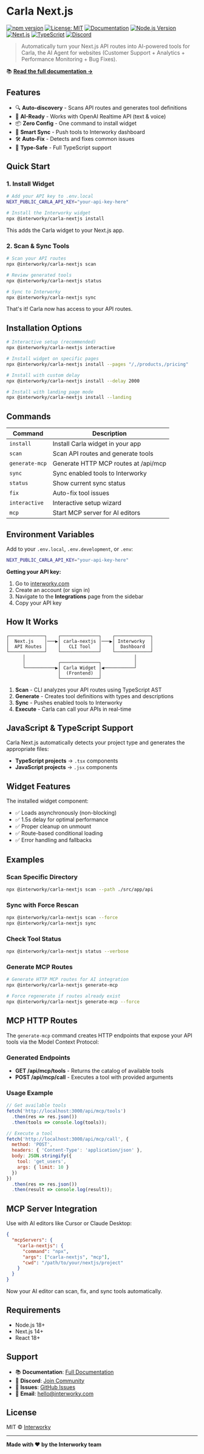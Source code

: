 # Carla Next.js

[![npm version](https://badge.fury.io/js/%40interworky%2Fcarla-nextjs.svg)](https://www.npmjs.com/package/@interworky/carla-nextjs)
[![License: MIT](https://img.shields.io/badge/License-MIT-yellow.svg)](https://opensource.org/licenses/MIT)
[![Documentation](https://img.shields.io/badge/docs-online-brightgreen)](https://multi-sync.github.io/carla-nextjs/)
[![Node.js Version](https://img.shields.io/node/v/@interworky/carla-nextjs)](https://nodejs.org)
[![Next.js](https://img.shields.io/badge/Next.js-14%2B-black)](https://nextjs.org)
[![TypeScript](https://img.shields.io/badge/TypeScript-5.3%2B-blue)](https://www.typescriptlang.org/)
[![Discord](https://img.shields.io/discord/1234567890?color=7289da&label=Discord&logo=discord&logoColor=white)](https://discord.com/invite/YHmsekzMV5)

> Automatically turn your Next.js API routes into AI-powered tools for Carla, the AI Agent for websites (Customer Support + Analytics + Performance Monitoring + Bug Fixes).

📚 **[Read the full documentation →](https://multi-sync.github.io/carla-nextjs/)**

## Features

- 🔍 **Auto-discovery** - Scans API routes and generates tool definitions
- 🤖 **AI-Ready** - Works with OpenAI Realtime API (text & voice)
- 📦 **Zero Config** - One command to install widget
- 🔄 **Smart Sync** - Push tools to Interworky dashboard
- 🛠️ **Auto-Fix** - Detects and fixes common issues
- 🎯 **Type-Safe** - Full TypeScript support

## Quick Start

### 1. Install Widget

```bash
# Add your API key to .env.local
NEXT_PUBLIC_CARLA_API_KEY="your-api-key-here"

# Install the Interworky widget
npx @interworky/carla-nextjs install
```

This adds the Carla widget to your Next.js app.

### 2. Scan & Sync Tools

```bash
# Scan your API routes
npx @interworky/carla-nextjs scan

# Review generated tools
npx @interworky/carla-nextjs status

# Sync to Interworky
npx @interworky/carla-nextjs sync
```

That's it! Carla now has access to your API routes.

## Installation Options

```bash
# Interactive setup (recommended)
npx @interworky/carla-nextjs interactive

# Install widget on specific pages
npx @interworky/carla-nextjs install --pages "/,/products,/pricing"

# Install with custom delay
npx @interworky/carla-nextjs install --delay 2000

# Install with landing page mode
npx @interworky/carla-nextjs install --landing
```

## Commands

| Command      | Description                          |
|--------------|--------------------------------------|
| `install`    | Install Carla widget in your app     |
| `scan`       | Scan API routes and generate tools   |
| `generate-mcp` | Generate HTTP MCP routes at /api/mcp |
| `sync`       | Sync enabled tools to Interworky     |
| `status`     | Show current sync status             |
| `fix`        | Auto-fix tool issues                 |
| `interactive`| Interactive setup wizard             |
| `mcp`        | Start MCP server for AI editors      |

## Environment Variables

Add to your `.env.local`, `.env.development`, or `.env`:

```bash
NEXT_PUBLIC_CARLA_API_KEY="your-api-key-here"
```

**Getting your API key:**
1. Go to [interworky.com](https://interworky.com)
2. Create an account (or sign in)
3. Navigate to the **Integrations** page from the sidebar
4. Copy your API key

## How It Works

```
┌─────────────┐    ┌──────────────┐    ┌─────────────┐
│  Next.js    │───▶│ carla-nextjs │───▶│ Interworky  │
│  API Routes │    │   CLI Tool   │    │  Dashboard  │
└─────────────┘    └──────────────┘    └─────────────┘
      │                                        │
      │            ┌──────────────┐            │
      └───────────▶│ Carla Widget │◀───────────┘
                   │  (Frontend)  │
                   └──────────────┘
```

1. **Scan** - CLI analyzes your API routes using TypeScript AST
2. **Generate** - Creates tool definitions with types and descriptions
3. **Sync** - Pushes enabled tools to Interworky
4. **Execute** - Carla can call your APIs in real-time

## JavaScript & TypeScript Support

Carla Next.js automatically detects your project type and generates the appropriate files:

- **TypeScript projects** → `.tsx` components
- **JavaScript projects** → `.jsx` components

## Widget Features

The installed widget component:

- ✅ Loads asynchronously (non-blocking)
- ✅ 1.5s delay for optimal performance
- ✅ Proper cleanup on unmount
- ✅ Route-based conditional loading
- ✅ Error handling and fallbacks

## Examples

### Scan Specific Directory

```bash
npx @interworky/carla-nextjs scan --path ./src/app/api
```

### Sync with Force Rescan

```bash
npx @interworky/carla-nextjs scan --force
npx @interworky/carla-nextjs sync
```

### Check Tool Status

```bash
npx @interworky/carla-nextjs status --verbose
```

### Generate MCP Routes

```bash
# Generate HTTP MCP routes for AI integration
npx @interworky/carla-nextjs generate-mcp

# Force regenerate if routes already exist
npx @interworky/carla-nextjs generate-mcp --force
```

## MCP HTTP Routes

The `generate-mcp` command creates HTTP endpoints that expose your API tools via the Model Context Protocol:

### Generated Endpoints

- **GET /api/mcp/tools** - Returns the catalog of available tools
- **POST /api/mcp/call** - Executes a tool with provided arguments

### Usage Example

```javascript
// Get available tools
fetch('http://localhost:3000/api/mcp/tools')
  .then(res => res.json())
  .then(tools => console.log(tools));

// Execute a tool
fetch('http://localhost:3000/api/mcp/call', {
  method: 'POST',
  headers: { 'Content-Type': 'application/json' },
  body: JSON.stringify({
    tool: 'get_users',
    args: { limit: 10 }
  })
})
  .then(res => res.json())
  .then(result => console.log(result));
```

## MCP Server Integration

Use with AI editors like Cursor or Claude Desktop:

```json
{
  "mcpServers": {
    "carla-nextjs": {
      "command": "npx",
      "args": ["carla-nextjs", "mcp"],
      "cwd": "/path/to/your/nextjs/project"
    }
  }
}
```

Now your AI editor can scan, fix, and sync tools automatically.

## Requirements

- Node.js 18+
- Next.js 14+
- React 18+

## Support

- 📚 **Documentation**: [Full Documentation](https://multi-sync.github.io/carla-nextjs/)
- 💬 **Discord**: [Join Community](https://discord.com/invite/YHmsekzMV5)
- 🐛 **Issues**: [GitHub Issues](https://github.com/Multi-Sync/carla-nextjs/issues)
- 📧 **Email**: [hello@interworky.com](mailto:hello@interworky.com)

## License

MIT © [Interworky](https://interworky.com)

---

**Made with ❤️ by the Interworky team**
